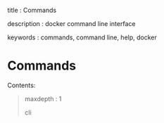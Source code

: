 title
:   Commands

description
:   docker command line interface

keywords
:   commands, command line, help, docker

Commands
========

Contents:

> maxdepth
> :   1
>
> cli
